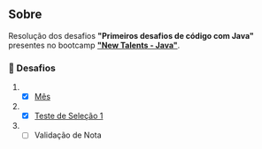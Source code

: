 ## Sobre

Resolução dos desafios **"Primeiros desafios de código com Java"** presentes no bootcamp **["New Talents - Java"](../../../)**.

### 🧠 Desafios

1. - [x] [Mês](mes/)
2. - [x] [Teste de Seleção 1](teste-de-selecao-1/)
3. - [ ] Validação de Nota